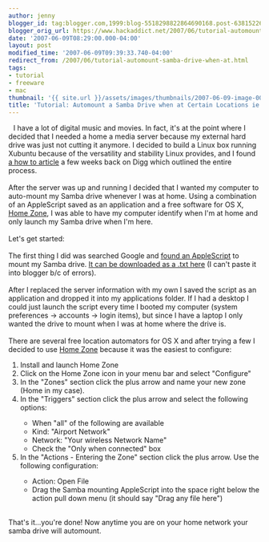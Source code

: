 ```yaml
---
author: jenny
blogger_id: tag:blogger.com,1999:blog-5518298822864690168.post-6381522651580082609
blogger_orig_url: https://www.hackaddict.net/2007/06/tutorial-automount-samba-drive-when-at.html
date: '2007-06-09T08:29:00.000-04:00'
layout: post
modified_time: '2007-06-09T09:39:33.740-04:00'
redirect_from: /2007/06/tutorial-automount-samba-drive-when-at.html
tags:
- tutorial
- freeware
- mac
thumbnail: '{{ site.url }}/assets/images/thumbnails/2007-06-09-image-0000.png'
title: 'Tutorial: Automount a Samba Drive when at Certain Locations ie Home'
---
```


<a onblur="try {parent.deselectBloggerImageGracefully();} catch(e) {}" href="http://bp0.blogger.com/_Gj3xvk4ycVs/RmqlrWYfVsI/AAAAAAAAAM0/aVVQUx3X6EM/s1600-h/AppIcon.png"><img style="margin: 0pt 10px 10px 0pt; float: left; cursor: pointer;" src="http://bp0.blogger.com/_Gj3xvk4ycVs/RmqlrWYfVsI/AAAAAAAAAM0/aVVQUx3X6EM/s320/AppIcon.png" alt="" id="BLOGGER_PHOTO_ID_5074050094347540162" border="0" /></a>I have a lot of digital music and movies.  In fact, it's at the point where I decided that I needed a home a media server because my external hard drive was just not cutting it anymore.  I decided to build a Linux box running Xubuntu because of the versatility and stability Linux provides, and I found <a href="http://www.bit-tech.net/bits/2007/06/05/build_your_own_server/1">a how to article</a> a few weeks back on Digg which outlined the entire process.<br /><br />After the server was up and running I decided that I wanted my computer to auto-mount my Samba drive whenever I was at home.   Using a combination of an AppleScript saved as an application and a free software for OS X, <a href="http://metaquark.de/homezone/">Home Zone</a>, I was able to have my computer identify when I'm at home and only launch my Samba drive when I'm here.<br /><br />Let's get started:<br /><br />The first thing I did was searched Google and <a href="http://forums.macosxhints.com/archive/index.php/t-16189.html">found an AppleScript</a> to mount my Samba drive.  <a href="http://www.divshare.com/download/886266-ce9">It can be downloaded as a .txt here</a> (I can't paste it into blogger b/c of errors).<br /><br />After I replaced the server information with my own I saved the script as an application and dropped it into my applications folder.  If I had a desktop I could just launch the script every time I booted my computer (system preferences -> accounts -> login items), but since I have a laptop I only wanted the drive to mount when I was at home where the drive is.<br /><br />There are several free location automators for OS X and after trying a few I decided to use <a href="http://metaquark.de/homezone/">Home Zone</a> because it was the easiest to configure:<ol><li>Install and launch Home Zone</li><li>Click on the Home Zone icon in your menu bar and select "Configure"</li><li>In the "Zones" section click the plus arrow and name your new zone (Home in my case).</li><li>In the "Triggers" section click the plus arrow and select the following options:</li><ul><li>When "all" of the following are available</li><li>Kind: "Airport Network"</li><li>Network: "Your wireless Network Name"</li><li>Check the "Only when connected" box</li></ul><li>In the "Actions - Entering the Zone" section click the plus arrow.  Use the following configuration:<br /></li><ul><li>Action: Open File</li><li>Drag the Samba mounting AppleScript into the space right below the action pull down menu (it should say "Drag any file here")<br /><br /><a onblur="try {parent.deselectBloggerImageGracefully();} catch(e) {}" href="http://bp0.blogger.com/_Gj3xvk4ycVs/RmqtPWYfVuI/AAAAAAAAANE/j8mgMz0nfAE/s1600-h/ishot-2.jpg"><img style="margin: 0px auto 10px; display: block; text-align: center; cursor: pointer;" src="http://bp0.blogger.com/_Gj3xvk4ycVs/RmqtPWYfVuI/AAAAAAAAANE/j8mgMz0nfAE/s400/ishot-2.jpg" alt="" id="BLOGGER_PHOTO_ID_5074058409404225250" border="0" /></a></li></ul></ol>That's it...you're done!  Now anytime you are on your home network your samba drive will automount.<br /><workgroup><user><pwd><server></server></pwd></user></workgroup>